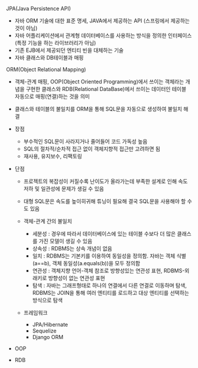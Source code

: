 JPA(Java Persistence API)
- 자바 ORM 기술에 대한 표준 명세, JAVA에서 제공하는 API (스프링에서 제공하는것이 아님)
- 자바 어플리케이션에서 관계형 데이터베이스를 사용하는 방식을 정의한 인터페이스(특정 기능을 하는 라이브러리가 아님)
- 기존 EJB에서 제공되던 엔티티 빈을 대체하는 기술
- 자바 클래스와 DB테이블과 매핑
  
ORM(Object Relational Mapping)
- 객체-관계 매핑, OOP(Object Oriented Programming)에서 쓰이는 객체라는 개념을 구현한 클래스와 RDB(Relational DataBase)에서 
    쓰이는 데이터인 테이블 자동으로 매핑(연결)하는 것을 의미
- 클래스와 테이블의 불일치를 ORM을 통해 SQL문을 자동으로 생성하여 불일치 해결
- 장점
  - 부수적인 SQL문이 사라지거나 줄어들어 코드 가독성 높음
  - SQL의 절차적/순차적 접근 없이 객체지향적 접근만 고려하면 됨
  - 재사용, 유지보수, 리팩토링
  
- 단점
  - 프로젝트의 복잡성이 커질수록 난이도가 올라가는데 부족한 설계로 인해 속도 저하 및 일관성에 문제가 생길 수 있음
  - 대형 SQL문은 속도를 높이히귀해 튜닝이 필요해 결국 SQL문을 사용해야 할 수도 있음
  - 객체-관계 간의 불일치
    - 세분성 : 경우에 따라서 데이터베이스에 있는 테이블 수보다 더 많은 클래스를 가진 모델이 생길 수 있음
    - 상속성 : RDBMS는 상속 개념이 없음
    - 일치 : RDBMS는 기본키를 이용하여 동일성을 정의함. 자바는 객체 식별(a==b), 객체 동일성(a.equals(b))을 모두 정의함
    - 연관성 : 객체지향 언어-객체 참조로 방향성있는 연관성 표현, RDBMS-외래키로 방향성이 없는 연관성 표현
    - 탐색 : 자바는 그래프형태로 하나의 연결에서 다른 연결로 이동하며 탐색, RDBMS는 JOIN을 통해 여러 엔티티를 로드하고 대상 엔티티를 선택하는 방식으로 탐색

  - 프레임워크
    - JPA/Hibernate
    - Sequelize
    - Django ORM
  
- OOP


- RDB

